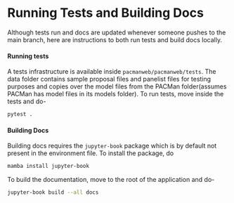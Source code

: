 # Running Tests and Building Docs

Although tests run and docs are updated whenever someone pushes to the main branch, here are instructions to both run tests and build docs locally.

#### Running tests
A tests infrastructure is available inside `pacmanweb/pacmanweb/tests`. The data folder contains sample proposal files and panelist files for testing purposes and copies over the model files from the PACMan folder(assumes PACMan has model files in its models folder).
To run tests, move inside the tests and do-
```bash
pytest .
```

#### Building Docs
Building docs requires the `jupyter-book` package which is by default not present in the environment file. To install the package, do
```bash
mamba install jupyter-book
```

To build the documentation, move to the root of the application and do-
```bash
jupyter-book build --all docs
```
